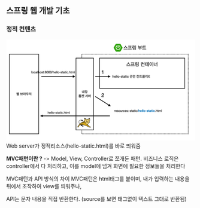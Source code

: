 ## 스프링 웹 개발 기초

### 정적 컨텐츠

![img.png](img.png)
Web server가 정적리소스(hello-static.html)를 바로 띄워줌

**MVC패턴이란 ?**
-> Model, View, Controller로 쪼개둔 패턴. 
비즈니스 로직은 controller에서 다 처리하고, 이를 model에 넘겨 화면에 필요한 정보들을 처리한다

MVC패턴과 API 방식의 차이
MVC패턴은 html태그를 붙이며, 내가 입력하는 내용을 뒤에서 조작하여 view를 띄워주나, 

API는 문자 내용을 직접 반환한다. (source를 보면 태그없이 텍스트 그대로 반환됨)

